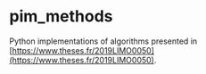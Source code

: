 # pim_methods

Python implementations of algorithms presented in [https://www.theses.fr/2019LIMO0050](https://www.theses.fr/2019LIMO0050).
